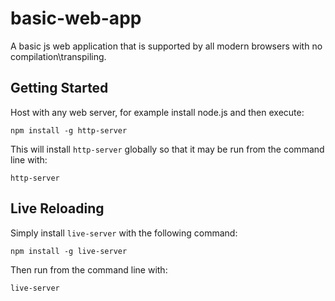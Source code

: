 # basic-web-app

A basic js web application that is supported by all modern browsers with no compilation\transpiling.

## Getting Started

Host with any web server, for example install node.js and then execute:

```
npm install -g http-server
```

This will install `http-server` globally so that it may be run from the command line with:

```
http-server
```

## Live Reloading
Simply install `live-server` with the following command:

```
npm install -g live-server
```

Then run from the command line with:
```
live-server
```
